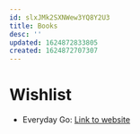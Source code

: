 ```yaml
---
id: slxJMk2SXNWew3YQ8Y2U3
title: Books
desc: ''
updated: 1624872833805
created: 1624872707307
---
```


# 

# Wishlist

- Everyday Go: [Link to website](https://gumroad.com/l/everyday-golang)